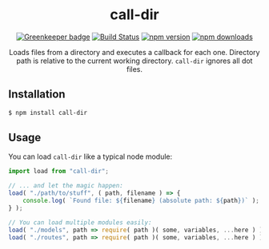 <div align="center">
  <h1>call-dir</h1>

[![Greenkeeper badge](https://badges.greenkeeper.io/Bartozzz/call-dir.svg)](https://greenkeeper.io/)
[![Build Status](https://img.shields.io/travis/Bartozzz/call-dir.svg)](https://travis-ci.org/Bartozzz/call-dir/)
[![npm version](https://img.shields.io/npm/v/call-dir.svg)](https://www.npmjs.com/package/call-dir)
[![npm downloads](https://img.shields.io/npm/dt/call-dir.svg)](https://www.npmjs.com/package/call-dir)
  <br>

Loads files from a directory and executes a callback for each one. Directory path is relative to the current working directory. `call-dir` ignores all dot files.
</div>

## Installation

```bash
$ npm install call-dir
```

## Usage

You can load `call-dir` like a typical node module:

```javascript
import load from "call-dir";

// ... and let the magic happen:
load( "./path/to/stuff", ( path, filename ) => {
    console.log( `Found file: ${filename} (absolute path: ${path})` );
} );

// You can load multiple modules easily:
load( "./models", path => require( path )( some, variables, ...here ) );
load( "./routes", path => require( path )( some, variables, ...here ) );
```
